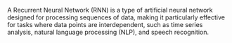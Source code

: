 A Recurrent Neural Network (RNN) is a type of artificial neural network designed for processing sequences of data, making it particularly effective for tasks where data points are interdependent, such as time series analysis, natural language processing (NLP), and speech recognition.
